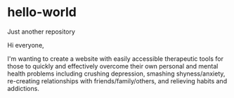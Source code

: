 # hello-world
Just another repository

Hi everyone,

I'm wanting to create a website with easily accessible therapeutic tools for those to quickly and effectively overcome their own personal and mental health problems including crushing depression, smashing shyness/anxiety, re-creating relationships with friends/family/others, and relieving habits and addictions.
